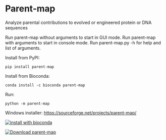 # Parent-map

Analyze parental contributions to evolved or engineered protein or DNA sequences

Run parent-map without arguments to start in GUI mode.
Run parent-map with arguments to start in console mode.
Run parent-map.py -h for help and list of arguments.

Install from PyPI:
````
pip install parent-map
````
Install from Bioconda:
```
conda install -c bioconda parent-map
```
Run:
```
python -m parent-map
```
Windows installer: https://sourceforge.net/projects/parent-map/


[![install with bioconda](https://img.shields.io/badge/install%20with-bioconda-brightgreen.svg?style=flat)](http://bioconda.github.io/recipes/parent-map/README.html)

[![Download parent-map](https://a.fsdn.com/con/app/sf-download-button)](https://sourceforge.net/projects/parent-map/files/latest/download)

